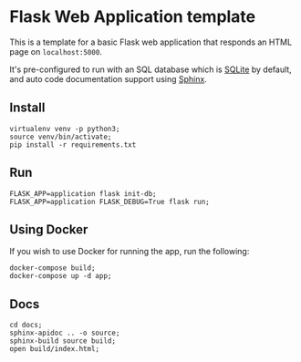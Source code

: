 # Flask Web Application template

This is a template for a basic Flask web application that responds 
an HTML page on `localhost:5000`.

It's pre-configured to run with an SQL database which is [SQLite](https://www.sqlite.org/index.html)
by default, and auto code documentation support using [Sphinx](http://www.sphinx-doc.org/en/master/).

## Install

```
virtualenv venv -p python3;
source venv/bin/activate;
pip install -r requirements.txt
```

## Run
```
FLASK_APP=application flask init-db;
FLASK_APP=application FLASK_DEBUG=True flask run;
```

## Using Docker
If you wish to use Docker for running the app, run the following:

```
docker-compose build;
docker-compose up -d app;
```

## Docs
```
cd docs;
sphinx-apidoc .. -o source;
sphinx-build source build;
open build/index.html;
```
